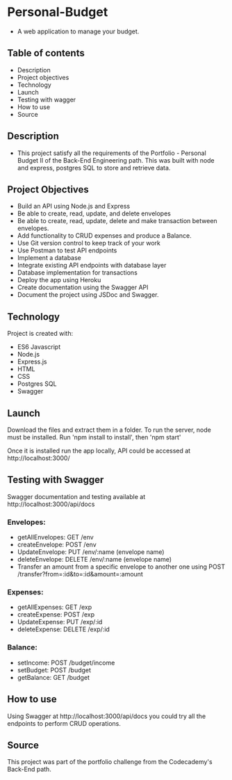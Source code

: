 # Personal-Budget
- A web application to manage your budget.

## Table of contents
- Description
- Project objectives
- Technology
- Launch
- Testing with wagger
- How to use
- Source

## Description
- This project satisfy all the requirements of the Portfolio - Personal Budget II of the Back-End Engineering path. This was built with node and express, postgres SQL to store and retrieve data.

## Project Objectives
- Build an API using Node.js and Express
- Be able to create, read, update, and delete envelopes
- Be able to create, read, update, delete and make transaction between envelopes.
- Add functionality to CRUD expenses and produce a Balance.
- Use Git version control to keep track of your work
- Use Postman to test API endpoints
- Implement a database
- Integrate existing API endpoints with database layer
- Database implementation for transactions
- Deploy the app using Heroku
- Create documentation using the Swagger API
- Document the project using JSDoc and Swagger.

## Technology
Project is created with:

- ES6 Javascript
- Node.js
- Express.js
- HTML
- CSS
- Postgres SQL
- Swagger

## Launch
Download the files and extract them in a folder. To run the server, node must be installed. Run 'npm install to install', then 'npm start'

Once it is installed run the app locally, API could be accessed at http://localhost:3000/

## Testing with Swagger
Swagger documentation and testing available at http://localhost:3000/api/docs

### Envelopes:
- getAllEnvelopes: GET /env
- createEnvelope: POST /env
- UpdateEnvelope: PUT /env/:name (envelope name)
- deleteEnvelope: DELETE /env/:name (envelope name)
- Transfer an amount from a specific envelope to another one using POST /transfer?from=:id&to=:id&amount=:amount

### Expenses:
- getAllExpenses: GET /exp
- createExpense: POST /exp
- UpdateExpense: PUT /exp/:id
- deleteExpense: DELETE /exp/:id

### Balance:
- setIncome: POST /budget/income
- setBudget: POST /budget
- getBalance: GET /budget

## How to use
Using Swagger at http://localhost:3000/api/docs you could try all the endpoints to perform CRUD operations.

## Source
This project was part of the portfolio challenge from the Codecademy's Back-End path.
